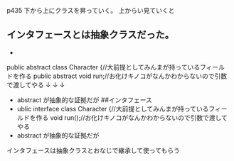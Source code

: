 p435
下から上にクラスを昇っていく。
上からい見ていくと
## インタフェースとは抽象クラスだった。
- 
public abstract class Character {//大前提としてみんまが持っているフィールドを作る
public abstract void run;//お化けキノコがなんかわからないので引数で渡してやる
            ↓
            ↓
            ↓
-  abstract が抽象的な証拠だが
##インタフェース
-  ublic interface class Character {//大前提としてみんまが持っているフィールドを作る
 void run();//お化けキノコがなんかわからないので引数で渡してやる
-  abstract が抽象的な証拠だが

インタフェースは抽象クラスとおなじで継承して使ってもらう
